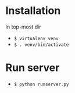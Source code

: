 # Installation

In top-most dir
* `$ virtualenv venv`
* `$ . venv/bin/activate`

# Run server
* `$ python runserver.py`
